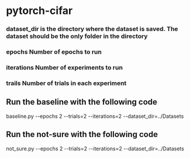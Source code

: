 # pytorch-cifar

### dataset_dir is the directory where the dataset is saved. The dataset should be the only folder in the directory
### epochs Number of epochs to run
### iterations Number of experiments to run
### trails Number of trials in each experiment

## Run the baseline with the following code
baseline.py --epochs 2 --trials=2 --iterations=2 --dataset_dir=../Datasets

## Run the not-sure with the following code
not_sure.py --epochs 2 --trials=2 --iterations=2 --dataset_dir=../Datasets
